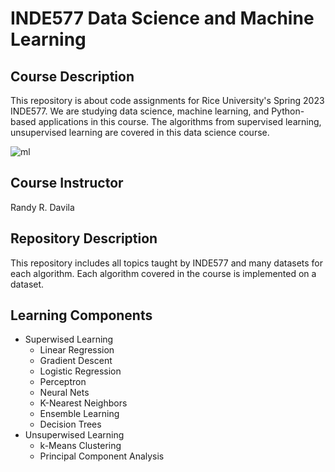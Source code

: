 # INDE577 Data Science and Machine Learning

## Course Description
This repository is about code assignments for Rice University's Spring 2023 INDE577. We are studying data science, machine learning, and Python-based applications in this course. The algorithms from supervised learning, unsupervised learning are covered in this data science course. 

![ml](https://user-images.githubusercontent.com/108134942/235767634-7f8f2a86-ab66-4d2f-982f-7b8e85aead8b.jpeg)

## Course Instructor
Randy R. Davila

## Repository Description
This repository includes all topics taught by INDE577 and many datasets for each algorithm. Each algorithm covered in the course is implemented on a dataset. 
## Learning Components
* Superwised Learning
  * Linear Regression
  * Gradient Descent
  * Logistic Regression
  * Perceptron
  * Neural Nets
  * K-Nearest Neighbors
  * Ensemble Learning
  * Decision Trees
* Unsuperwised Learning
  * k-Means Clustering
  * Principal Component Analysis
